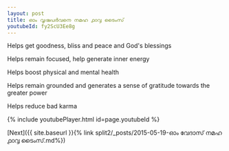 ```yaml
---
layout: post
title: ഓം വൃഷപർവനെ നമഹ ൧൦൮ ടൈംസ്
youtubeId: fy2ScU3Ee8g
---
```

 
 
Helps get goodness, bliss and peace and God's blessings
 
Helps remain focused, help generate inner energy 
 
Helps boost physical and mental health 
 
Helps remain grounded and generates a sense of gratitude towards the greater power 
 
Helps reduce bad karma
 
 
 
 


{% include youtubePlayer.html id=page.youtubeId %}
 
[Next]({{ site.baseurl }}{% link  split2/_posts/2015-05-19-ഓം വേദാസ് നമഹ ൧൦൮ ടൈംസ്.md%})
 
